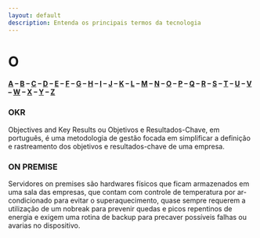 ```yaml
---
layout: default
description: Entenda os principais termos da tecnologia
---
```


# O

#### [A](./A) – [B](./B) – [C](./C) – [D](./D) – [E](./E) – [F](./F) – [G](./G) – [H](./H) – [I](./I) – [J](./J) – [K](./K) – [L](./L) – [M](./M) – [N](./N) – [O](./O) – [P](./P) – [Q](./Q) – [R](./R) – [S](./S) – [T](./T) – [U](./U) – [V](./V) – [W](./W) – [X](./X) – [Y](./Y) – [Z](./Z)

### OKR

Objectives and Key Results ou Objetivos e Resultados-Chave, em português, é uma metodologia de gestão focada em simplificar a definição e rastreamento dos objetivos e resultados-chave de uma empresa.

### ON PREMISE

Servidores on premises são hardwares físicos que ficam armazenados em uma sala das empresas, que contam com controle de temperatura por ar-condicionado para evitar o superaquecimento, quase sempre requerem a utilização de um nobreak para prevenir quedas e picos repentinos de energia e exigem uma rotina de backup para precaver possíveis falhas ou avarias no dispositivo.
